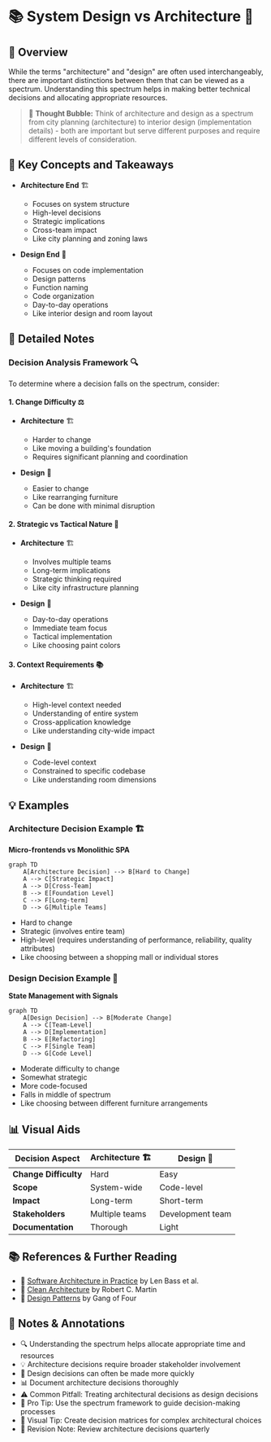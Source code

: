# 📚 System Design vs Architecture 🎯

## 🧠 Overview

While the terms "architecture" and "design" are often used interchangeably, there are important distinctions between them that can be viewed as a spectrum. Understanding this spectrum helps in making better technical decisions and allocating appropriate resources.

> 💭 **Thought Bubble:** Think of architecture and design as a spectrum from city planning (architecture) to interior design (implementation details) - both are important but serve different purposes and require different levels of consideration.

## 🚀 Key Concepts and Takeaways

- **Architecture End** 🏗️

  - Focuses on system structure
  - High-level decisions
  - Strategic implications
  - Cross-team impact
  - Like city planning and zoning laws

- **Design End** 🎨
  - Focuses on code implementation
  - Design patterns
  - Function naming
  - Code organization
  - Day-to-day operations
  - Like interior design and room layout

## 📝 Detailed Notes

### Decision Analysis Framework 🔍

To determine where a decision falls on the spectrum, consider:

#### 1. Change Difficulty ⚖️

- **Architecture** 🏗️

  - Harder to change
  - Like moving a building's foundation
  - Requires significant planning and coordination

- **Design** 🎨
  - Easier to change
  - Like rearranging furniture
  - Can be done with minimal disruption

#### 2. Strategic vs Tactical Nature 🎯

- **Architecture** 🏗️

  - Involves multiple teams
  - Long-term implications
  - Strategic thinking required
  - Like city infrastructure planning

- **Design** 🎨
  - Day-to-day operations
  - Immediate team focus
  - Tactical implementation
  - Like choosing paint colors

#### 3. Context Requirements 📚

- **Architecture** 🏗️

  - High-level context needed
  - Understanding of entire system
  - Cross-application knowledge
  - Like understanding city-wide impact

- **Design** 🎨
  - Code-level context
  - Constrained to specific codebase
  - Like understanding room dimensions

## 💡 Examples

### Architecture Decision Example 🏗️

**Micro-frontends vs Monolithic SPA**

```mermaid
graph TD
    A[Architecture Decision] --> B[Hard to Change]
    A --> C[Strategic Impact]
    A --> D[Cross-Team]
    B --> E[Foundation Level]
    C --> F[Long-term]
    D --> G[Multiple Teams]
```

- Hard to change
- Strategic (involves entire team)
- High-level (requires understanding of performance, reliability, quality attributes)
- Like choosing between a shopping mall or individual stores

### Design Decision Example 🎨

**State Management with Signals**

```mermaid
graph TD
    A[Design Decision] --> B[Moderate Change]
    A --> C[Team-Level]
    A --> D[Implementation]
    B --> E[Refactoring]
    C --> F[Single Team]
    D --> G[Code Level]
```

- Moderate difficulty to change
- Somewhat strategic
- More code-focused
- Falls in middle of spectrum
- Like choosing between different furniture arrangements

## 📊 Visual Aids

| Decision Aspect       | Architecture 🏗️ | Design 🎨        |
| --------------------- | --------------- | ---------------- |
| **Change Difficulty** | Hard            | Easy             |
| **Scope**             | System-wide     | Code-level       |
| **Impact**            | Long-term       | Short-term       |
| **Stakeholders**      | Multiple teams  | Development team |
| **Documentation**     | Thorough        | Light            |

## 📚 References & Further Reading

- 📖 [Software Architecture in Practice](https://www.oreilly.com/library/view/software-architecture-in/9780136886099/) by Len Bass et al.
- 📖 [Clean Architecture](https://www.oreilly.com/library/view/clean-architecture-a/9780134494272/) by Robert C. Martin
- 📖 [Design Patterns](https://www.oreilly.com/library/view/design-patterns-elements/0201633612/) by Gang of Four

## 📝 Notes & Annotations

- 🔍 Understanding the spectrum helps allocate appropriate time and resources
- 💡 Architecture decisions require broader stakeholder involvement
- 🎯 Design decisions can often be made more quickly
- 📊 Document architecture decisions thoroughly
- ⚠️ Common Pitfall: Treating architectural decisions as design decisions
- 💪 Pro Tip: Use the spectrum framework to guide decision-making processes
- 🎨 Visual Tip: Create decision matrices for complex architectural choices
- 🔄 Revision Note: Review architecture decisions quarterly
